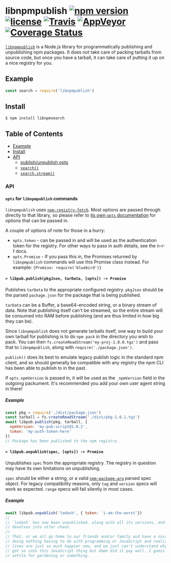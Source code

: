 # libnpmpublish [![npm version](https://img.shields.io/npm/v/libnpmpublish.svg)](https://npm.im/libnpmpublish) [![license](https://img.shields.io/npm/l/libnpmpublish.svg)](https://npm.im/libnpmpublish) [![Travis](https://img.shields.io/travis/npm/libnpmpublish.svg)](https://travis-ci.org/npm/libnpmpublish) [![AppVeyor](https://ci.appveyor.com/api/projects/status/github/zkat/libnpmpublish?svg=true)](https://ci.appveyor.com/project/zkat/libnpmpublish) [![Coverage Status](https://coveralls.io/repos/github/npm/libnpmpublish/badge.svg?branch=latest)](https://coveralls.io/github/npm/libnpmpublish?branch=latest)

[`libnpmpublish`](https://github.com/npm/libnpmpublish) is a Node.js library for
programmatically publishing and unpublishing npm packages. It does not take care
of packing tarballs from source code, but once you have a tarball, it can take
care of putting it up on a nice registry for you.

## Example

```js
const search = require('libnpmpublish')

```

## Install

`$ npm install libnpmsearch`

## Table of Contents

* [Example](#example)
* [Install](#install)
* [API](#api)
  * [publish/unpublish opts](#opts)
  * [`search()`](#search)
  * [`search.stream()`](#search-stream)

### API

#### <a name="opts"></a> `opts` for `libnpmpublish` commands

`libnpmpublish` uses [`npm-registry-fetch`](https://npm.im/npm-registry-fetch).
Most options are passed through directly to that library, so please refer to
[its own `opts`
documentation](https://www.npmjs.com/package/npm-registry-fetch#fetch-options)
for options that can be passed in.

A couple of options of note for those in a hurry:

* `opts.token` - can be passed in and will be used as the authentication token for the registry. For other ways to pass in auth details, see the n-r-f docs.
* `opts.Promise` - If you pass this in, the Promises returned by `libnpmpublish` commands will use this Promise class instead. For example: `{Promise: require('bluebird')}`

#### <a name="publish"></a> `> libpub.publish(pkgJson, tarData, [opts]) -> Promise`

Publishes `tarData` to the appropriate configured registry. `pkgJson` should be
the parsed `package.json` for the package that is being published.

`tarData` can be a Buffer, a base64-encoded string, or a binary stream of data.
Note that publishing itself can't be streamed, so the entire stream will be
consumed into RAM before publishing (and are thus limited in how big they can
be).

Since `libnpmpublish` does not generate tarballs itself, one way to build your
own tarball for publishing is to do `npm pack` in the directory you wish to
pack. You can then `fs.createReadStream('my-proj-1.0.0.tgz')` and pass that to
`libnpmpublish`, along with `require('./package.json')`.

`publish()` does its best to emulate legacy publish logic in the standard npm
client, and so should generally be compatible with any registry the npm CLI has
been able to publish to in the past.

If `opts.npmVersion` is passed in, it will be used as the `_npmVersion` field in
the outgoing packument. It's recommended you add your own user agent string in
there!

##### Example

```javascript
const pkg = require('./dist/package.json')
const tarball = fs.createReadStream('./dist/pkg-1.0.1.tgz')
await libpub.publish(pkg, tarball, {
  npmVersion: 'my-pub-script@1.0.2',
  token: 'my-auth-token-here'
})
// Package has been published to the npm registry.
```

#### <a name="unpublish"></a> `> libpub.unpublish(spec, [opts]) -> Promise`

Unpublishes `spec` from the appropriate registry. The registry in question may
have its own limitations on unpublishing.

`spec` should be either a string, or a valid
[`npm-package-arg`](https://npm.im/npm-package-arg) parsed spec object. For
legacy compatibility reasons, only `tag` and `version` specs will work as
expected. `range` specs will fail silently in most cases.

##### Example

```javascript
await libpub.unpublish('lodash', { token: 'i-am-the-worst'})
//
// `lodash` has now been unpublished, along with all its versions, and the world
// devolves into utter chaos.
//
// That, or we all go home to our friends and/or family and have a nice time
// doing nothing having to do with programming or JavaScript and realize our
// lives are just so much happier now, and we just can't understand why we ever
// got so into this JavaScript thing but damn did it pay well. I guess you'll
// settle for gardening or something.
```
